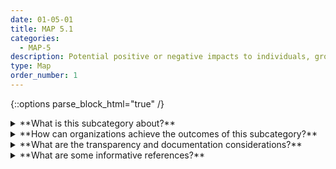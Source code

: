 ```yaml
---
date: 01-05-01
title: MAP 5.1
categories:
  - MAP-5
description: Potential positive or negative impacts to individuals, groups, communities, organizations, or society are regularly identified and documented.
type: Map
order_number: 1
---
```


{::options parse_block_html="true" /}


<details>
<summary markdown="span">**What is this subcategory about?**</summary>
<br>
AI systems are socio-technical in nature and can have positive, neutral, or negative implications that extend beyond their stated purpose. Negative impacts can be wide- ranging and affect individuals, groups, communities, organizations, and society, as well as the environment and national security. 

The Map function provides an opportunity for organizations to assess potential AI system impacts based on identified risks. This enables organizations to create a baseline for system monitoring and to increase opportunities for detecting emergent risks. Impact assessments also help to identify new benefits and purposes which may arise from AI system use. After an AI system is deployed, engaging different stakeholder groups – who may be aware of, or experience, benefits or negative impacts that are unknown to AI actors – allows organizations to understand and monitor system benefits and impacts more readily.

</details>

<details>
<summary markdown="span">**How can organizations achieve the outcomes of this subcategory?**</summary>

* Establish and document stakeholder engagement processes at the earliest stages of system formulation to identify potential impacts from the AI system on individuals, groups, communities, organizations, and society. 
* Employ methods such as value sensitive design (VSD) to identify misalignments between organizational and societal values, and system implementation and impact. 
* Identify approaches to engage, capture, and incorporate input from system users and other key stakeholders to assist with continuous monitoring for impacts and emergent risks. Incorporate quantitative, qualitative, and mixed methods in the assessment and documentation of potential impacts to individuals, groups, communities, organizations, and society. 
* Identify a team (internal or external) that is independent of AI design and development functions to assess AI system benefits, positive and negative impacts and their likelihood. 
* Develop impact assessment procedures that incorporate socio-technical elements and methods and plan to normalize across organizational culture. Regularly review and refine impact assessment processes. 

</details>

<details>
<summary markdown="span">**What are the transparency and documentation considerations?**</summary>
<br>
**Transparency Considerations – Key Questions: MAP 5.1**
- If it relates to people, does it unfairly advantage or disadvantage a particular social group? In what ways? How was this mitigated?
- If it relates to other ethically protected subjects, have appropriate obligations been met? (e.g., medical data might include information collected from animals)
- If it relates to people, could this dataset expose people to harm or legal action? (e.g., financial social or otherwise) What was done to mitigate or reduce the potential for harm?

**AI Transparency Resources: MAP 5.1**
- Datasheets for Datasets
- GAO-21-519SP: AI Accountability Framework for Federal Agencies & Other Entities
- “AI policies and initiatives,” in Artificial Intelligence in Society, OECD, 2019
- Intel.gov: AI Ethics Framework for Intelligence Community  - 2020
- Assessment List for Trustworthy AI (ALTAI) - The High-Level Expert Group on AI - 2019

</details>

<details>
<summary markdown="span">**What are some informative references?**</summary>
<br>
Susanne Vernim, Harald Bauer, Erwin Rauch, et al. 2022. A value sensitive design approach for designing AI-based worker assistance systems in manufacturing. Procedia Comput. Sci. 200, C (2022), 505–516. [DOI](https://doi.org/10.1016/j.procs.2022.01.248)

Harini Suresh and John V. Guttag. 2020. A Framework for Understanding Sources of Harm throughout the Machine Learning Life Cycle. arXiv:1901.10002. Retrieved from [arXiv:1901.10002](https://arxiv.org/abs/1901.10002)

Margarita Boyarskaya, Alexandra Olteanu, and Kate Crawford. 2020. Overcoming Failures of Imagination in AI Infused System Development and Deployment. arXiv:2011.13416. Retrieved from [arXiv:2011.13416()]https://arxiv.org/abs/2011.13416)

Konstantinia Charitoudi and Andrew Blyth. A Socio-Technical Approach to Cyber Risk Management and Impact Assessment. Journal of Information Security 4, 1 (2013), 33-41. [DOI:](http://dx.doi.org/10.4236/jis.2013.41005)

Raji, I.D., Smart, A., White, R.N., Mitchell, M., Gebru, T., Hutchinson, B., Smith-Loud, J., Theron, D., & Barnes, P. (2020). Closing the AI accountability gap: defining an end-to-end framework for internal algorithmic auditing. Proceedings of the 2020 Conference on Fairness, Accountability, and Transparency.

Emanuel Moss, Elizabeth Anne Watkins, Ranjit Singh, Madeleine Clare Elish, & Jacob Metcalf. 2021. Assemlbing Accountability: Algorithmic Impact Assessment for the Public Interest.  Data & Society. Accessed 7/14/2022 at [Link](https://datasociety.net/library/assembling-accountability-algorithmic-impact-assessment-for-the-public-interest/)

Ada Lovelace Institute. 2022. Algorithmic Impact Assessment: A Case Study in Healthcare. Accessed July 14, 2022. [adalovelaceinstitute](https://www.adalovelaceinstitute.org/report/algorithmic-impact-assessment-case-study-healthcare/)

Microsoft. Responsible AI Impact Assessment Template. 2022. Accessed July 14, 2022. [Microsoft-RAI-Impact-Assessment-Template](https://blogs.microsoft.com/wp-content/uploads/prod/sites/5/2022/06/Microsoft-RAI-Impact-Assessment-Template.pdf)

Microsoft. Responsible AI Impact Assessment Guide. 2022. Accessed July 14, 2022. [Microsoft-RAI-Impact-Assessment-Guide](https://blogs.microsoft.com/wp-content/uploads/prod/sites/5/2022/06/Microsoft-RAI-Impact-Assessment-Guide.pdf)

https://docs.microsoft.com/en-us/azure/architecture/guide/responsible-innovation/harms-modeling/

</details>
